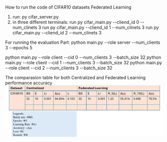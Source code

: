 How to run the code of CIFAR10 datasets Federated Learning
1. run: py cifar_server.py
2. in three different terminals: 
				 run py cifar_main.py --cliend_id 0 --num_clinets 3
				 run py cifar_main.py --cliend_id 1 --num_clinets 3
				 run py cifar_main.py --cliend_id 2 --num_clinets 3

For running the evaluation Part: 
python main.py --role server --num_clients 3 --epochs 5

python main.py --role client --cid 0 --num_clients 3 --batch_size 32
python main.py --role client --cid 1 --num_clients 3 --batch_size 32
python main.py --role client --cid 2 --num_clients 3 --batch_size 32

The comparasion table for both Centralized and Federated Learning performance accuracy
![alt text](image.png)
